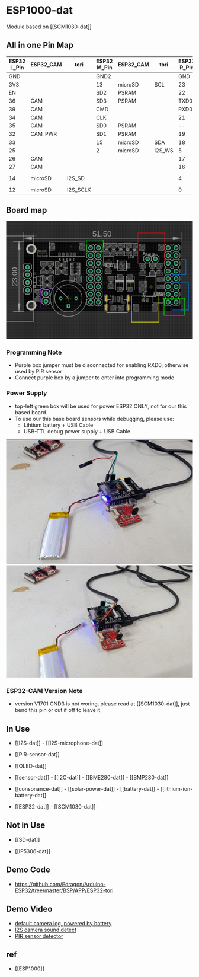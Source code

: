 
# ESP1000-dat

Module based on [[SCM1030-dat]]




## All in one Pin Map 

| ESP32 L_Pin | ESP32_CAM | tori     | ESP32 M_Pin | ESP32_CAM | tori   | ESP32 R_Pin | ESP32_CAM      | tori |
| ----------- | --------- | -------- | ----------- | --------- | ------ | ----------- | -------------- | ---- |
| GND         |           |          | GND2        |           |        | GND         |                |      |
| 3V3         |           |          | 13          | microSD   | SCL    | 23          | CAM            |      |
| EN          |           |          | SD2         | PSRAM     |        | 22          | CAM            |      |
| 36          | CAM       |          | SD3         | PSRAM     |        | TXD0        |                |      |
| 39          | CAM       |          | CMD         |           |        | RXD0        |                | PIR  |
| 34          | CAM       |          | CLK         |           |        | 21          | CAM            |      |
| 35          | CAM       |          | SD0         | PSRAM     |        | --          |                |      |
| 32          | CAM_PWR   |          | SD1         | PSRAM     |        | 19          | CAM            |      |
| 33          |           |          | 15          | microSD   | SDA    | 18          | CAM            |      |
| 25          |           |          | 2           | microSD   | I2S_WS | 5           | CAM            |      |
| 26          | CAM       |          |             |           |        | 17          | PSRAM          |      |
| 27          | CAM       |          |             |           |        | 16          | PSRAM          |      |
| 14          | microSD   | I2S_SD   |             |           |        | 4           | microSD, flash |      |
| 12          | microSD   | I2S_SCLK |             |           |        | 0           | CAM            |      |


## Board map 

![](2025-02-21-14-53-56.png)

### Programming Note 

- Purple box jumper must be disconnected for enabling RXD0, otherwise used by PIR sensor 
- Connect purple box by a jumper to enter into programming mode 

### Power Supply 

- top-left green box will be used for power ESP32 ONLY, not for our this based board
- To use our this base board sensors while debugging, please use: 
  - Lihtium battery + USB Cable 
  - USB-TTL debug power supply + USB Cable 

![](2025-02-21-14-58-48.png)
![](2025-02-21-14-59-03.png)


### ESP32-CAM Version Note

- version V1701 GND3 is not woring, please read at [[SCM1030-dat]], just bend this pin or cut if off to leave it


## In Use 

- [[I2S-dat]] - [[I2S-microphone-dat]]

- [[PIR-sensor-dat]] 

- [[OLED-dat]] 
  
- [[sensor-dat]] - [[I2C-dat]] - [[BME280-dat]] - [[BMP280-dat]]

- [[consonance-dat]] - [[solar-power-dat]] - [[battery-dat]] - [[lithium-ion-battery-dat]]

- [[ESP32-dat]] - [[SCM1030-dat]]



## Not in Use  

- [[SD-dat]]

- [[IP5306-dat]]


## Demo Code 

- https://github.com/Edragon/Arduino-ESP32/tree/master/BSP/APP/ESP32-tori

## Demo Video 

- [default camera log, powered by battery](https://x.com/electro_phoenix/status/1881569671020949656) 
- [I2S camera sound detect](https://x.com/electro_phoenix/status/1877590478109159437)
- [PIR sensor detector](https://x.com/electro_phoenix/status/1877256534687650008)

## ref 

- [[ESP1000]]